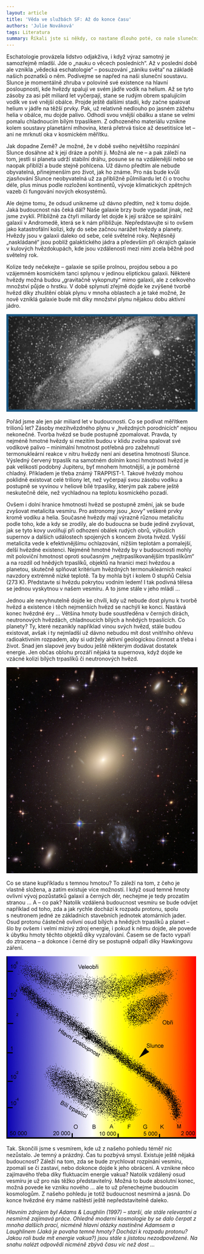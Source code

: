 ```yaml
---
layout: article
title: 'Věda ve službách SF: Až do konce času'
authors: 'Julie Nováková'
tags: Literatura
summary: Říkali jste si někdy, co nastane dlouho poté, co naše sluneční soustava bude dávnou vzpomínkou z hlubin času a naše galaxie bude k nepoznání? Jak skončí vesmír? Kam až můžete vyslat své příběhové hrdiny a co „tam“ spatří?
---
```


Eschatologie provázela lidstvo odjakživa, i když výraz samotný je samozřejmě mladší. Jde o „nauku o věcech posledních“. Až v poslední době ale vznikla „vědecká eschatologie“ – posuzování „zániku světa“ na základě našich poznatků o něm. Podívejme se napřed na naši sluneční soustavu. Slunce je momentálně zhruba v polovině své existence na hlavní posloupnosti, kde hvězdy spalují ve svém jádře vodík na helium. Až se tyto zásoby za asi pět miliard let vyčerpají, stane se rudým obrem spalujícím vodík ve své vnější obálce. Projde ještě dalšími stadii, kdy začne spalovat helium v jádře na těžší prvky. Pak, už relativně nedlouho po jasném zážehu helia v obálce, mu dojde palivo. Odhodí svou vnější obálku a stane se velmi pomalu chladnoucím bílým trpaslíkem. Z odhozeného materiálu vznikne kolem soustavy planetární mlhovina, která přetrvá tisíce až desetitisíce let – ani ne mrknutí oka v kosmickém měřítku.

Jak dopadne Země? Je možné, že v době svého největšího rozpínání Slunce dosáhne až k její dráze a pohltí ji. Možná ale ne – a pak záleží na tom, jestli si planeta udrží stabilní dráhu, posune se na vzdálenější nebo se naopak přiblíží a bude stejně pohlcena. Už dávno předtím ale nebude obyvatelná, přinejmenším pro život, jak ho známe. Pro nás bude kvůli zjasňování Slunce neobyvatelná už za přibližně půlmiliardu let či o trochu déle, plus minus podle rozložení kontinentů, vývoje klimatických zpětných vazeb či fungování nových ekosystémů.

Ale dejme tomu, že odsud unikneme už dávno předtím, než k tomu dojde. Jaká budoucnost nás čeká dál? Naše galaxie brzy bude vypadat jinak, než jsme zvyklí. Přibližně za čtyři miliardy let dojde k její srážce se spirální galaxií v Andromedě, která se k nám přibližuje. Nepředstavujte si to ovšem jako katastrofální kolizi, kdy do sebe začnou narážet hvězdy a planety. Hvězdy jsou v galaxii daleko od sebe, celé světelné roky. Nejtěsněji „naskládané“ jsou poblíž galaktického jádra a především při okrajích galaxie v kulových hvězdokupách, kde jsou vzdálenosti mezi nimi zcela běžně pod světelný rok.

Kolize tedy nečekejte – galaxie se spíše prolnou, projdou sebou a po vzájemném kosmickém tanci splynou v jedinou eliptickou galaxii. Některé hvězdy možná budou „gravitačně vykopnuty“ mimo galaxii, ale z celkového množství půjde o hrstku. V době splynutí zřejmě dojde ke zvýšené tvorbě hvězd díky zhuštění oblak plynu v mnoha oblastech a je také možné, že nově vzniklá galaxie bude mít díky množství plynu nějakou dobu aktivní jádro.

![](pic-iroberts1-fmt.jpg)

Pořád jsme ale jen pár miliard let v budoucnosti. Co se podívat měřítkem trilionů let? Zásoby mezihvězdného plynu v „hvězdných porodnicích“ nejsou nekonečné. Tvorba hvězd se bude postupně zpomalovat. Pravda, ty nejméně hmotné hvězdy si mezitím budou v klidu zvolna spalovat své vodíkové palivo – minimální hmotnost potřebná pro zažehnutí termonukleární reakce v nitru hvězdy není ani desetina hmotnosti Slunce. Výsledný červený trpaslík na samotném dolním konci hmotnosti hvězd je pak velikostí podobný Jupiteru, byť mnohem hmotnější, a je poměrně chladný. Příkladem je třeba známý TRAPPIST-1. Takové hvězdy mohou poklidně existovat celé triliony let, než vyčerpají svou zásobu vodíku a postupně se vyvinou v heliové bílé trpaslíky, kterým pak zabere ještě neskutečně déle, než vychladnou na teplotu kosmického pozadí.

Ovšem i dolní hranice hmotnosti hvězd se postupně změní, jak se bude zvyšovat metalicita vesmíru. Pro astronomy jsou „kovy“ veškeré prvky kromě vodíku a helia. Současné hvězdy mají výrazně různou metalicitu podle toho, kde a kdy se zrodily, ale do budoucna se bude jedině zvyšovat, jak se tyto kovy uvolňují při odhození obálek rudých obrů, výbuších supernov a dalších událostech spojených s koncem života hvězd. Vyšší metalicita vede k efektivnějšímu ochlazování, nižším teplotám a pomalejší, delší hvězdné existenci. Nejméně hmotné hvězdy by v budoucnosti mohly mít poloviční hmotnost oproti současným „nejtrpaslíkovanějším trpaslíkům“ a na rozdíl od hnědých trpaslíků, objektů na hranici mezi hvězdou a planetou, skutečně splňovat kritérium hvězdných termonukleárních reakcí navzdory extrémně nízké teplotě. Ta by mohla být i kolem 0 stupňů Celsia (273 K). Představte si hvězdu pokrytou vodním ledem! I tak podivná tělesa se jednou vyskytnou v našem vesmíru. A to jsme stále v jeho mládí …

Jednou ale nevyhnutelně dojde ke chvíli, kdy už nebude dost plynu k tvorbě hvězd a existence i těch nejmenších hvězd se nachýlí ke konci. Nastává konec hvězdné éry … Většina hmoty bude soustředěna v černých dírách, neutronových hvězdách, chladnoucích bílých a hnědých trpaslících. Co planety? Ty, které nezanikly například vinou svých hvězd, stále budou existovat, avšak i ty nejmladší už dávno nebudou mít dost vnitřního ohřevu radioaktivním rozpadem, aby si udržely aktivní geologickou činnost a třeba i život. Snad jen slapové jevy budou ještě některým dodávat dostatek energie. Jen občas oblohu prozáří nějaká ta supernova, když dojde ke vzácné kolizi bílých trpaslíků či neutronových hvězd.

![](abell-s740-cropped-to-opt.jpg)

Co se stane kupříkladu s temnou hmotou? To záleží na tom, z čeho je vlastně složena, a zatím existuje více možností. I když osud temné hmoty ovlivní vývoj pozůstatků galaxií a černých děr, nechejme je tedy prozatím stranou … A – co pak? Natolik vzdálená budoucnost vesmíru se bude odvíjet například od toho, zda a jak rychle dochází k rozpadu protonu, spolu s neutronem jedné ze základních stavebních jednotek atomárních jader. Osud protonu částečně ovlivní osud bílých a hnědých trpaslíků a planet – šlo by ovšem i velmi mizivý zdroj energie, i pokud k němu dojde, ale povede k úbytku hmoty těchto objektů díky vyzařování. Časem se de facto vypaří do ztracena – a dokonce i černé díry se postupně odpaří díky Hawkingovu záření.

![](hr-diagram-opt.jpg)

Tak. Skončili jsme s vesmírem, kde už z našeho pohledu téměř nic nezůstalo. Je temný a prázdný. Čas tu pozbývá smysl. Existuje ještě nějaká budoucnost? Záleží na tom, zda se bude zrychlovat rozpínání vesmíru, zpomalí se či zastaví, nebo dokonce dojde k jeho obrácení. A vznikne něco zajímavého třeba díky fluktuacím energie vakua? Natolik vzdálený osud vesmíru je už pro nás těžko představitelný. Možná to bude absolutní konec, možná povede ke vzniku nového … ale to už přenechejme budoucím kosmologům. Z našeho pohledu je totiž budoucnost nesmírná a jasná. Do konce hvězdné éry máme naštěstí ještě nepředstavitelně daleko.

_Hlavním zdrojem byl Adams & Laughlin (1997) – starší, ale stále relevantní a nesmírně zajímavá práce. Ohledně moderní kosmologie by se dalo čerpat z mnoha dalších prací, nicméně hlavní otázky nastíněné Adamsem a Laughlinem (Jaká je povaha temné hmoty? Dochází k rozpadu protonu? Jakou roli bude mít energie vakua?) jsou stále s jistotou nezodpovězené. Na snahu nalézt odpovědi nicméně zbývá času víc než dost …_
